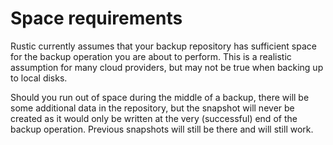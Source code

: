 # Space requirements

Rustic currently assumes that your backup repository has sufficient space for
the backup operation you are about to perform. This is a realistic assumption
for many cloud providers, but may not be true when backing up to local disks.

Should you run out of space during the middle of a backup, there will be some
additional data in the repository, but the snapshot will never be created as it
would only be written at the very (successful) end of the backup operation.
Previous snapshots will still be there and will still work.
